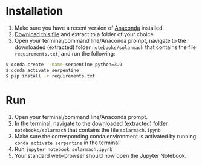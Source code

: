 # Installation 
1. Make sure you have a recent version of [Anaconda](https://www.anaconda.com/products/distribution) installed.
2. [Download this file](https://github.com/serpentine-h2020/serpentine/archive/refs/heads/main.zip) and extract to a folder of your choice.
3. Open your terminal/command line/Anaconda prompt, navigate to the downloaded (extracted) folder `notebooks/solarmach` that contains the file `requirements.txt`, and run the following:

``` bash
$ conda create --name serpentine python=3.9
$ conda activate serpentine
$ pip install -r requirements.txt
```


# Run 
1. Open your terminal/command line/Anaconda prompt.
2. In the terminal, navigate to the downloaded (extracted) folder `notebooks/solarmach` that contains the file `solarmach.ipynb`
3. Make sure the corresponding conda environment is activated by running `conda activate serpentine` in the terminal.
4. Run `jupyter notebook solarmach.ipynb`
5. Your standard web-browser should now open the Jupyter Notebook.
